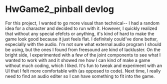 # HwGame2_pinball devlog

For this project, I wanted to go more visual than technical-- I had a random idea for a character and decided to run with it. However, I quickly realized that without any special efefcts or anything, it's kind of hard to make the game look good because it just feels flat. I definitely could've done better, especially with the audio. I'm not sure what external audio program I should be using, but the ones I found from freesound are kind of lackluster. On the bright side, I experimented with a few of the joint components to see what I wanted to work with and it showed me how I can kind of make a game without much coding, which I liked. It's fun to tweak and experiment with an UI that I felt more comfortable with (as opposed to code). Next time, I really need to find an audio editer so I can have something to fit into the game.


